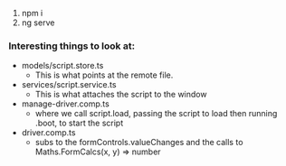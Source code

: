 1. npm i
2. ng serve
### Interesting things to look at:
  - models/script.store.ts
    - This is what points at the remote file.
  - services/script.service.ts
    - This is what attaches the script to the window
  - manage-driver.comp.ts
    - where we call script.load, passing the script to load then running .boot, to start the script
  - driver.comp.ts
    - subs to the formControls.valueChanges and the calls to Maths.FormCalcs(x, y) => number
